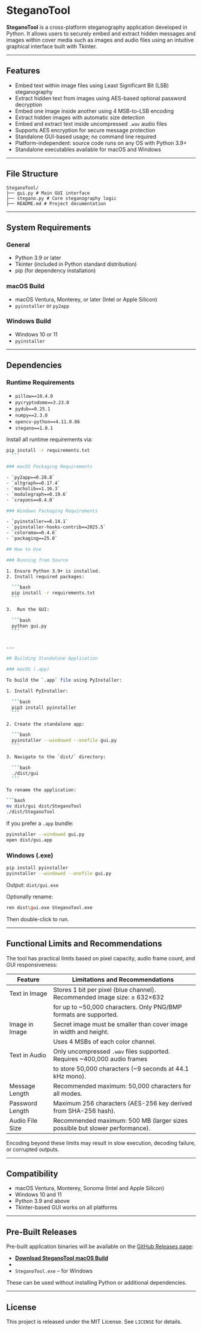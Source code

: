 # SteganoTool

**SteganoTool** is a cross-platform steganography application developed in Python. It allows users to securely embed and extract hidden messages and images within cover media such as images and audio files using an intuitive graphical interface built with Tkinter.

---

## Features

- Embed text within image files using Least Significant Bit (LSB) steganography
- Extract hidden text from images using AES-based optional password decryption
- Embed one image inside another using 4 MSB-to-LSB encoding
- Extract hidden images with automatic size detection
- Embed and extract text inside uncompressed `.wav` audio files
- Supports AES encryption for secure message protection
- Standalone GUI-based usage; no command line required
- Platform-independent: source code runs on any OS with Python 3.9+
- Standalone executables available for macOS and Windows

---


## File Structure

```
SteganoTool/
├── gui.py # Main GUI interface
├── stegano.py # Core steganography logic
├── README.md # Project documentation
```
---

## System Requirements

### General

- Python 3.9 or later
- Tkinter (included in Python standard distribution)
- pip (for dependency installation)

### macOS Build

- macOS Ventura, Monterey, or later (Intel or Apple Silicon)
- `pyinstaller` or `py2app`

### Windows Build

- Windows 10 or 11
- `pyinstaller`

---

## Dependencies

### Runtime Requirements

- `pillow==10.4.0`
- `pycryptodome==3.23.0`
- `pydub==0.25.1`
- `numpy==2.3.0`
- `opencv-python==4.11.0.86`
- `stegano==1.0.1`

Install all runtime requirements via:
  ```bash
  pip install -r requirements.txt
    ```

### macOS Packaging Requirements

- `py2app==0.28.8`
- `altgraph==0.17.4`
- `macholib==1.16.3`
- `modulegraph==0.19.6`
- `crayons==0.4.0`

### Windows Packaging Requirements

- `pyinstaller==6.14.1`
- `pyinstaller-hooks-contrib==2025.5`
- `colorama==0.4.6`
- `packaging==25.0`

## How to Use

### Running from Source

1. Ensure Python 3.9+ is installed.
2. Install required packages:

    ```bash
    pip install -r requirements.txt
    ```

3.  Run the GUI:

    ```bash
    python gui.py
    ```


---

## Building Standalone Application

### macOS (.app)

To build the `.app` file using PyInstaller:

1. Install PyInstaller:

    ```bash
    pip3 install pyinstaller
    ```

2. Create the standalone app:

    ```bash
    pyinstaller --windowed --onefile gui.py
    ```

3. Navigate to the `dist/` directory:

    ```bash
    ./dist/gui
    ```

To rename the application:

```bash
mv dist/gui dist/SteganoTool
./dist/SteganoTool
```

If you prefer a `.app` bundle:

```bash
pyinstaller --windowed gui.py
open dist/gui.app
```
### Windows (.exe)
```bash
pip install pyinstaller
pyinstaller --windowed --onefile gui.py
```

Output: `dist/gui.exe`

Optionally rename:

```bash
ren dist\gui.exe SteganoTool.exe
```

Then double-click to run.

---

## Functional Limits and Recommendations

The tool has practical limits based on pixel capacity, audio frame count, and GUI responsiveness:

| Feature               | Limitations and Recommendations                                              |
|-----------------------|------------------------------------------------------------------------------|
| Text in Image         | Stores 1 bit per pixel (blue channel). Recommended image size: ≥ 632×632    |
|                       | for up to ~50,000 characters. Only PNG/BMP formats are supported.            |
| Image in Image        | Secret image must be smaller than cover image in width and height.           |
|                       | Uses 4 MSBs of each color channel.                                           |
| Text in Audio         | Only uncompressed `.wav` files supported. Requires ~400,000 audio frames     |
|                       | to store 50,000 characters (~9 seconds at 44.1 kHz mono).                    |
| Message Length        | Recommended maximum: 50,000 characters for all modes.                        |
| Password Length       | Maximum 256 characters (AES-256 key derived from SHA-256 hash).              |
| Audio File Size       | Recommended maximum: 500 MB (larger sizes possible but slower performance).  |

Encoding beyond these limits may result in slow execution, decoding failure, or corrupted outputs.

---

## Compatibility

- macOS Ventura, Monterey, Sonoma (Intel and Apple Silicon)
- Windows 10 and 11
- Python 3.9 and above
- Tkinter-based GUI works on all platforms

---

## Pre-Built Releases

Pre-built application binaries will be available on the [GitHub Releases page]((https://github.com/Arpana-Uppala/Steganography-Tool/releases)):

- **[Download SteganoTool macOS Build](https://github.com/Arpana-Uppala/Steganography-Tool/releases/download/v1.0.0/SteganoTool.zip)**
- 
- `SteganoTool.exe` – for Windows

These can be used without installing Python or additional dependencies.

---


## License

This project is released under the MIT License. See `LICENSE` for details.







